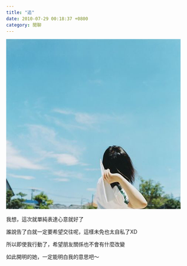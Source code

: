 ```yaml
---
title: "追"
date: 2010-07-29 00:18:37 +0800
category: 閒聊
---
```


![](/images/slum-area/48_5.jpg)
<p>我想，這次就單純表達心意就好了</p><p>誰說告了白就一定要希望交往呢，這樣未免也太自私了XD</p><p>所以即使我行動了，希望朋友關係也不會有什麼改變</p><p>如此開明的她，一定能明白我的意思吧～</p><p>&nbsp;</p>
